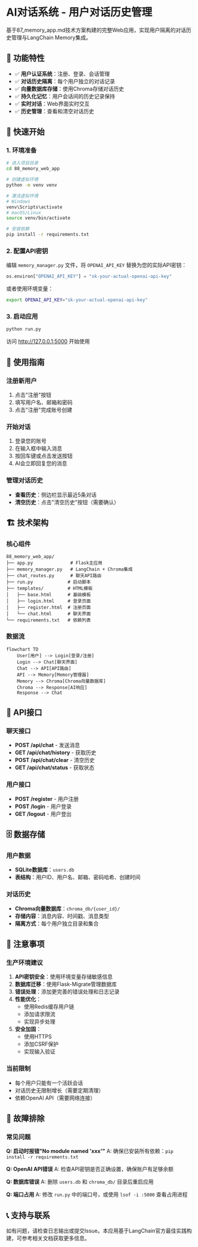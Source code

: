 # AI对话系统 - 用户对话历史管理

基于87_memory_app.md技术方案构建的完整Web应用，实现用户隔离的对话历史管理与LangChain Memory集成。

## 🌟 功能特性

- ✅ **用户认证系统**：注册、登录、会话管理
- ✅ **对话历史隔离**：每个用户独立的对话记录
- ✅ **向量数据库存储**：使用Chroma存储对话历史
- ✅ **持久化记忆**：用户会话间的历史记录保持
- ✅ **实时对话**：Web界面实时交互
- ✅ **历史管理**：查看和清空对话历史

## 🚀 快速开始

### 1. 环境准备

```bash
# 进入项目目录
cd 88_memory_web_app

# 创建虚拟环境
python -m venv venv

# 激活虚拟环境
# Windows
venv\Scripts\activate
# macOS/Linux
source venv/bin/activate

# 安装依赖
pip install -r requirements.txt
```

### 2. 配置API密钥

编辑 `memory_manager.py` 文件，将 `OPENAI_API_KEY` 替换为您的实际API密钥：

```python
os.environ["OPENAI_API_KEY"] = "sk-your-actual-openai-api-key"
```

或者使用环境变量：

```bash
export OPENAI_API_KEY="sk-your-actual-openai-api-key"
```

### 3. 启动应用

```bash
python run.py
```

访问 http://127.0.0.1:5000 开始使用

## 📱 使用指南

### 注册新用户
1. 点击"注册"按钮
2. 填写用户名、邮箱和密码
3. 点击"注册"完成账号创建

### 开始对话
1. 登录您的账号
2. 在输入框中输入消息
3. 按回车键或点击发送按钮
4. AI会立即回复您的消息

### 管理对话历史
- **查看历史**：侧边栏显示最近5条对话
- **清空历史**：点击"清空历史"按钮（需要确认）

## 🏗️ 技术架构

### 核心组件

```
88_memory_web_app/
├── app.py              # Flask主应用
├── memory_manager.py   # LangChain + Chroma集成
├── chat_routes.py      # 聊天API路由
├── run.py             # 启动脚本
├── templates/         # HTML模板
│   ├── base.html      # 基础模板
│   ├── login.html     # 登录页面
│   ├── register.html  # 注册页面
│   └── chat.html      # 聊天界面
└── requirements.txt   # 依赖列表
```

### 数据流

```mermaid
flowchart TD
    User[用户] --> Login[登录/注册]
    Login --> Chat[聊天界面]
    Chat --> API[API路由]
    API --> Memory[Memory管理器]
    Memory --> Chroma[Chroma向量数据库]
    Chroma --> Response[AI响应]
    Response --> Chat
```

## 🔧 API接口

### 聊天接口
- **POST /api/chat** - 发送消息
- **GET /api/chat/history** - 获取历史
- **POST /api/chat/clear** - 清空历史
- **GET /api/chat/status** - 获取状态

### 用户接口
- **POST /register** - 用户注册
- **POST /login** - 用户登录
- **GET /logout** - 用户登出

## 🗄️ 数据存储

### 用户数据
- **SQLite数据库**：`users.db`
- **表结构**：用户ID、用户名、邮箱、密码哈希、创建时间

### 对话历史
- **Chroma向量数据库**：`chroma_db/{user_id}/`
- **存储内容**：消息内容、时间戳、消息类型
- **隔离方式**：每个用户独立目录和集合

## 🚨 注意事项

### 生产环境建议
1. **API密钥安全**：使用环境变量存储敏感信息
2. **数据库迁移**：使用Flask-Migrate管理数据库
3. **错误处理**：添加更完善的错误处理和日志记录
4. **性能优化**：
   - 使用Redis缓存用户链
   - 添加请求限流
   - 实现异步处理
5. **安全加固**：
   - 使用HTTPS
   - 添加CSRF保护
   - 实现输入验证

### 当前限制
- 每个用户只能有一个活跃会话
- 对话历史无限制增长（需要定期清理）
- 依赖OpenAI API（需要网络连接）

## 🐛 故障排除

### 常见问题

**Q: 启动时报错"No module named 'xxx'"**
A: 确保已安装所有依赖：`pip install -r requirements.txt`

**Q: OpenAI API错误**
A: 检查API密钥是否正确设置，确保账户有足够余额

**Q: 数据库错误**
A: 删除 `users.db` 和 `chroma_db/` 目录后重启应用

**Q: 端口占用**
A: 修改 `run.py` 中的端口号，或使用 `lsof -i :5000` 查看占用进程

## 📞 支持与联系

如有问题，请检查日志输出或提交Issue。本应用基于LangChain官方最佳实践构建，可参考相关文档获取更多信息。